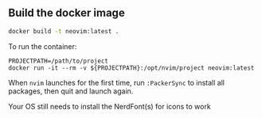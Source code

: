 ## Build the docker image
```bash
docker build -t neovim:latest .
```

To run the container:

```
PROJECTPATH=/path/to/project
docker run -it --rm -v ${PROJECTPATH}:/opt/nvim/project neovim:latest
```

When `nvim` launches for the first time, run `:PackerSync` to install all packages, then quit and launch again.

Your OS still needs to install the NerdFont(s) for icons to work
